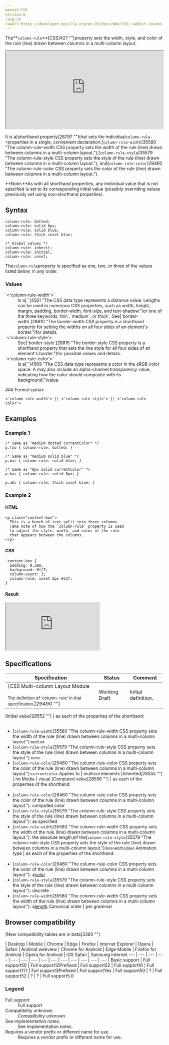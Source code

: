 ```yaml
---
manual:CSS
version:0
lang:zh
rawUrl:https://developer.mozilla.org/en-US/docs/Web/CSS/-webkit-column-rule
---
```






The**`column-rule`**[CSS]427 "")property sets the width, style, and color of the rule (line) drawn between columns in a multi-column layout.

<iframe src='https://interactive-examples.mdn.mozilla.net/pages/css/column-rule.html' width='100%' height='250'></iframe>


It is a[shorthand property]28797 "")that sets the individual`column-rule-*`properties in a single, convenient declaration:[`column-rule-width`]35580 "The column-rule-width CSS property sets the width of the rule (line) drawn between columns in a multi-column layout."),[`column-rule-style`]35579 "The column-rule-style CSS property sets the style of the rule (line) drawn between columns in a multi-column layout."), and[`column-rule-color`]29460 "The column-rule-color CSS property sets the color of the rule (line) drawn between columns in a multi-column layout.").



**Note:**As with all shorthand properties, any individual value that is not specified is set to its corresponding initial value (possibly overriding values previously set using non-shorthand properties).



## Syntax<a name="Syntax"></a>

```
column-rule: dotted;
column-rule: solid 8px;
column-rule: solid blue;
column-rule: thick inset blue;

/* Global values */
column-rule: inherit;
column-rule: initial;
column-rule: unset;
```


The`column-rule`property is specified as one, two, or three of the values listed below, in any order.


### Values<a name="Values"></a>
<dl><dt id=''>`<'column-rule-width'>`</dt><dd>Is a[`<length>`]4561 "The <length> CSS data type represents a distance value. Lengths can be used in numerous CSS properties, such as width, height, margin, padding, border-width, font-size, and text-shadow.")or one of the three keywords,`thin`,`medium`, or`thick`. See[`border-width`]28810 "The border-width CSS property is a shorthand property for setting the widths on all four sides of an element's border.")for details.</dd><dt id=''>`<'column-rule-style'>`</dt><dd>See[`border-style`]28815 "The border-style CSS property is a shorthand property that sets the line style for all four sides of an element's border.")for possible values and details.</dd><dt id=''>`<'column-rule-color'>`</dt><dd>Is a[`<color>`]4569 "The <color> CSS data type represents a color in the sRGB color space. A <color> may also include an alpha-channel transparency value, indicating how the color should composite with its background.")value.</dd></dl>
### Formal syntax<a name="Formal_syntax"></a>

```
<'column-rule-width'> || <'column-rule-style'> || <'column-rule-color'>

```

## Examples<a name="Examples"></a>

### Example 1<a name="Example_1"></a>

```
/* Same as "medium dotted currentColor" */
p.foo { column-rule: dotted; }

/* Same as "medium solid blue" */
p.bar { column-rule: solid blue; }

/* Same as "8px solid currentColor" */
p.baz { column-rule: solid 8px; }

p.abc { column-rule: thick inset blue; }
```

### Example 2<a name="Example_2"></a>

#### HTML<a name="HTML"></a>

```
<p class="content-box">
  This is a bunch of text split into three columns.
  Take note of how the `column-rule` property is used
  to adjust the style, width, and color of the rule
  that appears between the columns.
</p>
```

#### CSS<a name="CSS"></a>

```
.content-box {
  padding: 0.3em;
  background: #ff7;
  column-count: 3;
  column-rule: inset 2px #33f;
}
```

#### Result<a name="Result"></a>


<iframe src='https://mdn.mozillademos.org/en-US/docs/Web/CSS/column-rule$samples/Example_2?revision=1356471' width='null' height='null'></iframe>



## Specifications<a name="Specifications"></a>

Specification | Status | Comment 
 ---  |  ---  |  ---  | 
[CSS Multi-column Layout Module<br></br><small>The definition of &#39;column-rule&#39; in that specification.</small>]29490 "") | Working Draft | Initial definition. 


[Initial value]28552 "") | as each of the properties of the shorthand:<br></br>
* [`column-rule-width`]35580 "The column-rule-width CSS property sets the width of the rule (line) drawn between columns in a multi-column layout."):`medium`
* [`column-rule-style`]35579 "The column-rule-style CSS property sets the style of the rule (line) drawn between columns in a multi-column layout."):`none`
* [`column-rule-color`]29460 "The column-rule-color CSS property sets the color of the rule (line) drawn between columns in a multi-column layout."):`currentcolor` 
Applies to | multicol elements 
[Inherited]28555 "") | no 
Media | visual 
[Computed value]28556 "") | as each of the properties of the shorthand:<br></br>
* [`column-rule-color`]29460 "The column-rule-color CSS property sets the color of the rule (line) drawn between columns in a multi-column layout."): computed color
* [`column-rule-style`]35579 "The column-rule-style CSS property sets the style of the rule (line) drawn between columns in a multi-column layout."): as specified
* [`column-rule-width`]35580 "The column-rule-width CSS property sets the width of the rule (line) drawn between columns in a multi-column layout."): the absolute length;`0`if the[`column-rule-style`]35579 "The column-rule-style CSS property sets the style of the rule (line) drawn between columns in a multi-column layout.")is`none`or`hidden` 
Animation type | as each of the properties of the shorthand:<br></br>
* [`column-rule-color`]29460 "The column-rule-color CSS property sets the color of the rule (line) drawn between columns in a multi-column layout."): a[color](%4569#Interpolation "Values of the <color> CSS data type are interpolated on each of their red, green, blue components, each handled as a real, floating-point number. Note that interpolation of colors happens in the alpha-premultiplied sRGBA color space to prevent unexpected grey colors to appear.")
* [`column-rule-style`]35579 "The column-rule-style CSS property sets the style of the rule (line) drawn between columns in a multi-column layout."): discrete
* [`column-rule-width`]35580 "The column-rule-width CSS property sets the width of the rule (line) drawn between columns in a multi-column layout."): a[length](%4561#Interpolation "Values of the <length> CSS data type are interpolated as real, floating-point numbers.") 
Canonical order | per grammar 


## Browser compatibility<a name="Browser_compatibility"></a>
[New compatibility tables are in beta<i></i>]3360 "")

 | <abbr>Desktop<i></i></abbr> | <abbr>Mobile<i></i></abbr> 
 | <abbr>Chrome<i></i></abbr> | <abbr>Edge<i></i></abbr> | <abbr>Firefox<i></i></abbr> | <abbr>Internet Explorer<i></i></abbr> | <abbr>Opera<i></i></abbr> | <abbr>Safari<i></i></abbr> | <abbr>Android webview<i></i></abbr> | <abbr>Chrome for Android<i></i></abbr> | <abbr>Edge Mobile<i></i></abbr> | <abbr>Firefox for Android<i></i></abbr> | <abbr>Opera for Android<i></i></abbr> | <abbr>iOS Safari<i></i></abbr> | <abbr>Samsung Internet<i></i></abbr> 
 ---  |  ---  |  ---  |  ---  |  ---  |  ---  |  ---  |  ---  |  ---  |  ---  |  ---  |  ---  |  ---  |  ---  | 
Basic support | <abbr>Full support</abbr>50 | <abbr>Full support</abbr>12<abbr>Prefixed<i></i></abbr> | <abbr>Full support</abbr>52 | <abbr>Full support</abbr>10 | <abbr>Full support</abbr>11.1 | <abbr>Full support</abbr>3<abbr>Prefixed<i></i></abbr> | <abbr>Full support</abbr>Yes | <abbr>Full support</abbr>50 | <abbr>?</abbr> | <abbr>Full support</abbr>52 | <abbr>?</abbr> | <abbr>?</abbr> | <abbr>Full support</abbr>5.0 


### Legend<a name="Legend"></a>
<dl><dt id=''><abbr>Full support</abbr></dt><dd>Full support</dd><dt id=''><abbr>Compatibility unknown</abbr></dt><dd>Compatibility unknown</dd><dt id=''><abbr>See implementation notes.<i></i></abbr></dt><dd>See implementation notes.</dd><dt id=''><abbr>Requires a vendor prefix or different name for use.<i></i></abbr></dt><dd>Requires a vendor prefix or different name for use.</dd></dl>



